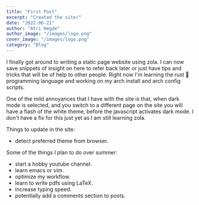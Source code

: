 ```yaml
---
title: "First Post"
excerpt: "Created the site!"
date: "2022-06-21"
author: "Atri Hegde"
author_image: "/images/logo.png"
cover_image: "/images/logo.png"
category: "Blog"
---
```


I finally got around to writing a static page website using zola. I can now save snippets of insight on here to refer back later or
just have tips and tricks that will be of help to other people. Right now I'm learning the rust 🦀 programming language and working
on my arch install and arch config scripts.

One of the mild annoyances that I have with the site is that, when dark mode is selected, and you switch to a different page on the site
you will have a flash of the white theme, before the javascript activates dark mode. I don't have a fix for this just yet as I am still learning zola.

Things to update in the site:

- detect preferred theme from browser.

Some of the things I plan to do over summer:

- start a hobby youtube channel.
- learn emacs or vim.
- optimize my workflow.
- learn to write pdfs using LaTeX.
- increase typing speed.
- potentially add a comments section to posts.
